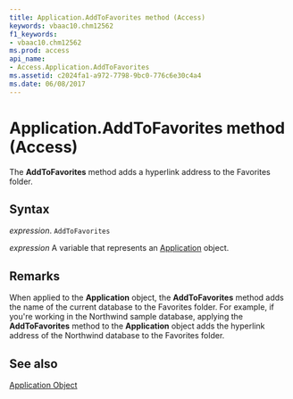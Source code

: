 ```yaml
---
title: Application.AddToFavorites method (Access)
keywords: vbaac10.chm12562
f1_keywords:
- vbaac10.chm12562
ms.prod: access
api_name:
- Access.Application.AddToFavorites
ms.assetid: c2024fa1-a972-7798-9bc0-776c6e30c4a4
ms.date: 06/08/2017
---
```



# Application.AddToFavorites method (Access)

The **AddToFavorites** method adds a hyperlink address to the Favorites folder.


## Syntax

_expression_. `AddToFavorites`

_expression_ A variable that represents an [Application](Access.Application.md) object.


## Remarks

When applied to the **Application** object, the **AddToFavorites** method adds the name of the current database to the Favorites folder. For example, if you're working in the Northwind sample database, applying the **AddToFavorites** method to the **Application** object adds the hyperlink address of the Northwind database to the Favorites folder.


## See also


[Application Object](Access.Application.md)

